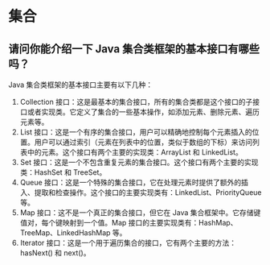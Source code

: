 # 集合

## 请问你能介绍一下 Java 集合类框架的基本接口有哪些吗？

Java 集合类框架的基本接口主要有以下几种：

1. Collection 接口：这是最基本的集合接口，所有的集合类都是这个接口的子接口或者实现类。它定义了集合的一些基本操作，如添加元素、删除元素、遍历元素等。
2. List 接口：这是一个有序的集合接口，用户可以精确地控制每个元素插入的位置。用户可以通过索引（元素在列表中的位置，类似于数组的下标）来访问列表中的元素。这个接口有两个主要的实现类：ArrayList 和 LinkedList。
3. Set 接口：这是一个不包含重复元素的集合接口。这个接口有两个主要的实现类：HashSet 和 TreeSet。
4. Queue 接口：这是一个特殊的集合接口，它在处理元素时提供了额外的插入、提取和检查操作。这个接口的主要实现类有：LinkedList、PriorityQueue 等。
5. Map 接口：这不是一个真正的集合接口，但它在 Java 集合框架中。它存储键值对，每个键映射到一个值。Map 接口的主要实现类有：HashMap、TreeMap、LinkedHashMap 等。
6. Iterator 接口：这是一个用于遍历集合的接口，它有两个主要的方法：hasNext() 和 next()。
